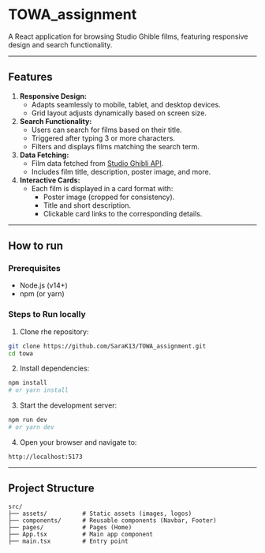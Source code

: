 # TOWA_assignment
A React application for browsing Studio Ghible films, featuring responsive design and search functionality.

---

## Features
1. **Responsive Design:**
    - Adapts seamlessly to mobile, tablet, and desktop devices.
    - Grid layout adjusts dynamically based on screen size.
2. **Search Functionality:**
    - Users can search for films based on their title.
    - Triggered after typing 3 or more characters.
    - Filters and displays films matching the search term.
3. **Data Fetching:**
    - Film data fetched from [Studio Ghibli API](https://ghibliapi.vercel.app/films).
    - Includes film title, description, poster image, and more.
4. **Interactive Cards:**
    - Each film is displayed in a card format with:
        - Poster image (cropped for consistency).
        - Title and short description.
        - Clickable card links to the corresponding details.

---

## How to run
### Prerequisites
- Node.js (v14+)
- npm (or yarn)

### Steps to Run locally
1. Clone rhe repository:
```bash
git clone https://github.com/SaraK13/TOWA_assignment.git
cd towa
```

2. Install dependencies:
```bash
npm install
# or yarn install
```

3. Start the development server:
```bash
npm run dev
# or yarn dev
```
4. Open your browser and navigate to:
```
http://localhost:5173
```

---

## Project Structure
```
src/
├── assets/          # Static assets (images, logos)
├── components/      # Reusable components (Navbar, Footer)
├── pages/           # Pages (Home)
├── App.tsx          # Main app component
├── main.tsx         # Entry point
```
